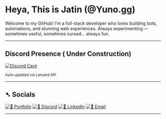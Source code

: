 # Heya, This is Jatin (@Yuno.gg)

Welcome to my GitHub! I'm a full-stack developer who loves building bots, automations, and stunning web experiences. Always experimenting — sometimes useful, sometimes cursed... always fun.

---

## Discord Presence ( Under Construction)

[![Discord Card](https://discord-card-eight.vercel.app/api/card)](https://discord.com/users/1102123627438153738)

<sub>Auto-updated via Lanyard API</sub>

---

## ➷ Socials

[![🎨 Portfolio](https://img.shields.io/badge/-1d1d1d?style=flat-square&logo=behance&logoColor=white)](https://www.behance.net/xdemongraphicz)
[![💬 Discord](https://img.shields.io/badge/-💬%20Join_My_Server-1d1d1d?style=flat-square&logo=discord&logoColor=white)](https://discord.gg/svm7yjkeBp)
[![💼 LinkedIn](https://img.shields.io/badge/-💼%20Jatin_Gupta-1d1d1d?style=flat-square&logo=linkedin&logoColor=white)](https://www.linkedin.com/in/jatin-gupta-34b5b7226/)
[![📩 Email](https://img.shields.io/badge/-📩%20jatinguptapvt@gmail.com-1d1d1d?style=flat-square&logo=gmail&logoColor=white)](mailto:jatinguptapvt@gmail.com)

---
